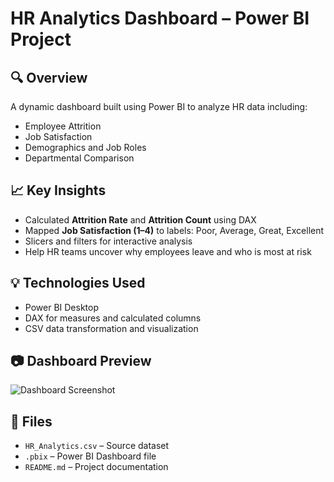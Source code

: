 # HR Analytics Dashboard – Power BI Project

## 🔍 Overview
A dynamic dashboard built using Power BI to analyze HR data including:
- Employee Attrition
- Job Satisfaction
- Demographics and Job Roles
- Departmental Comparison

## 📈 Key Insights
- Calculated **Attrition Rate** and **Attrition Count** using DAX
- Mapped **Job Satisfaction (1–4)** to labels: Poor, Average, Great, Excellent
- Slicers and filters for interactive analysis
- Help HR teams uncover why employees leave and who is most at risk

## 💡 Technologies Used
- Power BI Desktop
- DAX for measures and calculated columns
- CSV data transformation and visualization

## 📷 Dashboard Preview
![Dashboard Screenshot](path-to-your-image)

## 📂 Files
- `HR_Analytics.csv` – Source dataset
- `.pbix` – Power BI Dashboard file
- `README.md` – Project documentation



